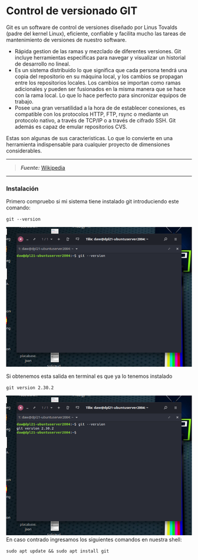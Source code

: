 # Control de versionado GIT

Git es un software de control de versiones diseñado por Linus Tovalds (padre del kernel Linux), eficiente, confiable y facilita mucho las tareas de mantenimiento de versiones de nuestro software.

- Rápida gestion de las ramas y mezclado de diferentes versiones. Git incluye herramientas específicas para navegar y visualizar un historial de desarrollo no lineal.
- Es un sistema distribuido lo que significa que cada persona tendrá una copia del repositorio en su máquina local, y los cambios se propagan entre los repositorios locales. Los cambios se importan como ramas adicionales y pueden ser fusionados en la misma manera que se hace con la rama local. Lo que lo hace perfecto para sincronizar equipos de trabajo.
- Posee una gran versatilidad a la hora de de establecer conexiones, es compatible con los protocolos HTTP, FTP, rsync o mediante un protocolo nativo, a través de TCP/IP o a través de cifrado SSH. Git además es capaz de emular repositorios CVS.

Estas son algunas de sus caracteristicas. Lo que lo convierte en una herramienta indispensable para cualquier proyecto de dimensiones considerables.

---
> **_Fuente:_** [Wikipedia](https://es.wikipedia.org/wiki/Git)
---

### Instalación

Primero compruebo si mi sistema tiene instalado git introduciendo este comando:

```shell:
git --version
```
![imagen 1.1](img/1.1.png "img 1.1")

Si obtenemos esta salida en terminal es que ya lo tenemos instalado

    git version 2.30.2

![imagen 1.2](img/1.2.png "img 1.2")
En caso contrado ingresamos los siguientes comandos en nuestra shell:

```
sudo apt update && sudo apt install git
```

